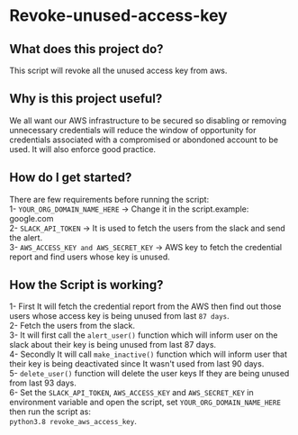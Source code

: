# Revoke-unused-access-key

## What does this project do?
This script will revoke all the unused access key from aws.

## Why is this project useful?
We all want our AWS infrastructure to be secured so disabling or removing unnecessary credentials will reduce the window of opportunity for credentials associated with a compromised or abondoned account to be used. It will also enforce good practice.

## How do I get started?
There are few requirements before running the script:<br />
1- ```YOUR_ORG_DOMAIN_NAME_HERE``` -> Change it in the script.example: google.com <br />
2- ```SLACK_API_TOKEN``` -> It is used to fetch the users from the slack and send the alert. <br />
3- ```AWS_ACCESS_KEY and AWS_SECRET_KEY``` -> AWS key to fetch the credential report and find users whose key is unused.

## How the Script is working?
1- First It will fetch the credential report from the AWS then find out those users whose access key is being unused from last ```87 days```.<br />
2- Fetch the users from the slack.<br />
3- It will first call the ```alert_user()``` function which will inform user on the slack about their key is being unused from last 87 days.<br />
4- Secondly It will call ```make_inactive()``` function which will inform user that their key is being deactivated since It wasn't used from last 90 days.<br />
5- ```delete_user()``` function will delete the user keys If they are being unused from last 93 days.<br />
6- Set the ```SLACK_API_TOKEN```, ```AWS_ACCESS_KEY``` and ```AWS_SECRET_KEY``` in environment variable and open the script, set ```YOUR_ORG_DOMAIN_NAME_HERE``` then run the script as:<br /> ```python3.8 revoke_aws_access_key```.
 